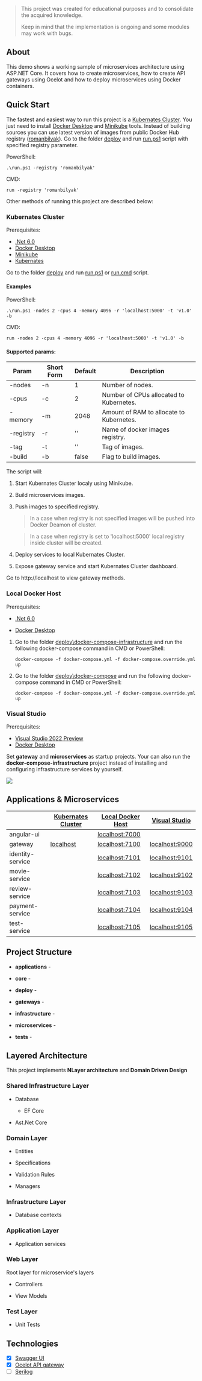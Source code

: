 > This project was created for educational purposes and to consolidate the acquired knowledge.
> 
> Keep in mind that the implementation is ongoing and some modules may work with bugs.

## About

This demo shows a working sample of microservices architecture using ASP.NET Core. It covers how to create microservices, how to create API gateways using Ocelot and how to deploy microservices using Docker containers.

## Quick Start

The fastest and easiest way to run this project is a [Kubernates Cluster](#kubernates-cluster). You just need to install [Docker Desktop](https://docs.docker.com/desktop/windows/install/) and [Minikube](https://minikube.sigs.k8s.io/docs/start/) tools. Instead of building sources you can use latest version of images from public Docker Hub registry ([romanbilyak](https://hub.docker.com/u/romanbilyak)). Go to the folder [deploy](deploy) and run [run.ps1](deploy/run.ps1) script with specified registry parameter.

PowerShell:

```
.\run.ps1 -registry 'romanbilyak'
```

CMD:

```
run -registry 'romanbilyak'
```

Other methods of running this project are described below:

### Kubernates Cluster

Prerequisites:

- [.Net 6.0](https://dotnet.microsoft.com/en-us/download/dotnet/6.0)
- [Docker Desktop](https://docs.docker.com/desktop/windows/install/)
- [Minikube](https://minikube.sigs.k8s.io/docs/start/)
- [Kubernates](https://kubernetes.io/releases/download/)

Go to the folder [deploy](deploy) and run [run.ps1](deploy/run.ps1) or [run.cmd](deploy/run.cmd) script.

#### Examples

PowerShell:

```
.\run.ps1 -nodes 2 -cpus 4 -memory 4096 -r 'localhost:5000' -t 'v1.0' -b
```

CMD:

```
run -nodes 2 -cpus 4 -memory 4096 -r 'localhost:5000' -t 'v1.0' -b
```

#### Supported params:

| Param     | Short Form | Default | Description                              |
| --------- | ---------- | ------- | ---------------------------------------- |
| -nodes    | -n         | 1       | Number of nodes.                         |
| -cpus     | -c         | 2       | Number of CPUs allocated to Kubernetes.  |
| -memory   | -m         | 2048    | Amount of RAM to allocate to Kubernetes. |
| -registry | -r         | ''      | Name of docker images registry.          |
| -tag      | -t         | ''      | Tag of images.                           |
| -build    | -b         | false   | Flag to build images.                    |

The script will:

1. Start Kubernates Cluster localy using Minikube.

2. Build microservices images.

3. Push images to specified registry.
   
   > In a case when registry is not specified images will be pushed into Docker Deamon of cluster.
   
   > In a case when registry is set to 'localhost:5000' local registry inside cluster will be created.

4. Deploy services to local Kubernates Cluster.

5. Expose gateway service and start Kubernates Cluster dashboard.

Go to http://localhost to view gateway methods.

### Local Docker Host

Prerequisites:

- [.Net 6.0](https://dotnet.microsoft.com/en-us/download/dotnet/6.0)

- [Docker Desktop](https://docs.docker.com/desktop/windows/install/)
1. Go to the folder [deploy\docker-compose-infrastructure](deploy/docker-compose-infrastructure) and run the following docker-compose command in CMD or PowerShell:
   
   ```
   docker-compose -f docker-compose.yml -f docker-compose.override.yml up
   ```

2. Go to the folder [deploy\docker-compose](deploy/docker-compose) and run the following docker-compose command in CMD or PowerShell:
   
   ```
   docker-compose -f docker-compose.yml -f docker-compose.override.yml up
   ```

### Visual Studio

Prerequisites:

- [Visual Studio 2022 Preview](https://visualstudio.microsoft.com/vs/preview/)
- [Docker Desktop](https://docs.docker.com/desktop/windows/install/)

Set **gateway** and **microservices** as startup projects. Your can also run the **docker-compose-infrastructure** project instead of installing and configuring infrastructure services by yourself.

![](images/multiple-startup-projects.png)

## Applications & Microservices

|                  | [Kubernates Cluster](#kubernates-cluster) | [Local Docker Host](#local-docker-host)  | [Visual Studio](#visual-studio)          |
| ---------------- | ----------------------------------------- | ---------------------------------------- | ---------------------------------------- |
| angular-ui       |                                           | [localhost:7000](http://localhost:7000)  |                                          |
| gateway          | [localhost](http://localhost)             | [localhost:7100](http://localhost:7100)  | [localhost:9000](http://localhost:9000/) |
| identity-service |                                           | [localhost:7101](http://localhost:7101/) | [localhost:9101](http://localhost:9101/) |
| movie-service    |                                           | [localhost:7102](http://localhost:7102/) | [localhost:9102](http://localhost:9102/) |
| review-service   |                                           | [localhost:7103](http://localhost:7103/) | [localhost:9103](http://localhost:9103/) |
| payment-service  |                                           | [localhost:7104](http://localhost:7104/) | [localhost:9104](http://localhost:9104/) |
| test-service     |                                           | [localhost:7105](http://localhost:7105/) | [localhost:9105](http://localhost:9105/) |

## Project Structure

- **applications** - 

- **core** - 

- **deploy** -

- **gateways** -

- **infrastructure** -

- **microservices** -

- **tests** -

## Layered Architecture

This project implements **NLayer architecture** and **Domain Driven Design**

### Shared Infrastructure Layer

- Database
  
  - EF Core

- Ast.Net Core

### Domain Layer

- Entities

- Specifications

- Validation Rules

- Managers

### Infrastructure Layer

- Database contexts

### Application Layer

- Application services

### Web Layer

Root layer for microservice's layers

- Controllers

- View Models

### Test Layer

- Unit Tests

## Technologies

- [x] [Swagger UI](https://swagger.io/tools/swagger-ui/)
- [x] [Ocelot API gateway](https://github.com/ThreeMammals/Ocelot)
- [ ] [Serilog](https://serilog.net/)
